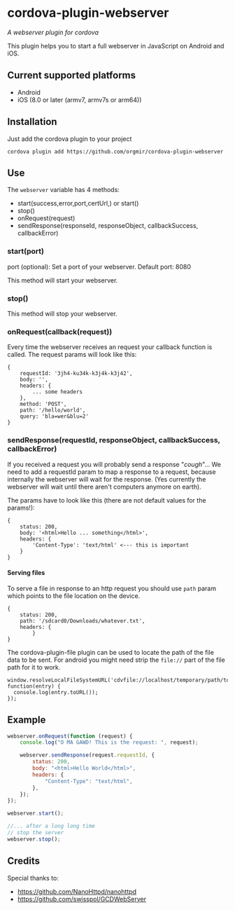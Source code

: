 # cordova-plugin-webserver

_A webserver plugin for cordova_

This plugin helps you to start a full webserver in JavaScript on Android and iOS.

## Current supported platforms

-   Android
-   iOS (8.0 or later (armv7, armv7s or arm64))

## Installation

Just add the cordova plugin to your project

`cordova plugin add https://github.com/orgmir/cordova-plugin-webserver`

## Use

The `webserver` variable has 4 methods:

-   start(success,error,port,certUrl,) or start()
-   stop()
-   onRequest(request)
-   sendResponse(responseId, responseObject, callbackSuccess, callbackError)

### start(port)

port (optional): Set a port of your webserver.
Default port: 8080

This method will start your webserver.

### stop()

This method will stop your webserver.

### onRequest(callback(request))

Every time the webserver receives an request your callback function is called.
The request params will look like this:

```
{
	requestId: '3jh4-ku34k-k3j4k-k3j42',
	body: '',
	headers: {
		... some headers
	},
	method: 'POST',
	path: '/hello/world',
	query: 'bla=wer&blu=2'
}
```

### sendResponse(requestId, responseObject, callbackSuccess, callbackError)

If you received a request you will probably send a response "_cough_"...
We need to add a requestId param to map a response to a request, because internally the webserver will wait for the response. (Yes currently the webserver will wait until there aren't computers anymore on earth).

The params have to look like this (there are not default values for the params!):

```
{
	status: 200,
	body: '<html>Hello ... something</html>',
	headers: {
		'Content-Type': 'text/html' <--- this is important
	}
}
```

#### Serving files

To serve a file in response to an http request you should use `path` param which points to the file
location on the device.

```
{
	status: 200,
	path: '/sdcard0/Downloads/whatever.txt',
	headers: {
        }
}
```

The cordova-plugin-file plugin can be used to locate the path of the file data to be sent. For android you
might need strip the `file://` part of the file path for it to work.

```
window.resolveLocalFileSystemURL('cdvfile://localhost/temporary/path/to/file.mp4', function(entry) {
  console.log(entry.toURL());
});
```

## Example

```javascript
webserver.onRequest(function (request) {
	console.log("O MA GAWD! This is the request: ", request);

	webserver.sendResponse(request.requestId, {
		status: 200,
		body: "<html>Hello World</html>",
		headers: {
			"Content-Type": "text/html",
		},
	});
});

webserver.start();

//... after a long long time
// stop the server
webserver.stop();
```

## Credits

Special thanks to:

-   https://github.com/NanoHttpd/nanohttpd
-   https://github.com/swisspol/GCDWebServer
